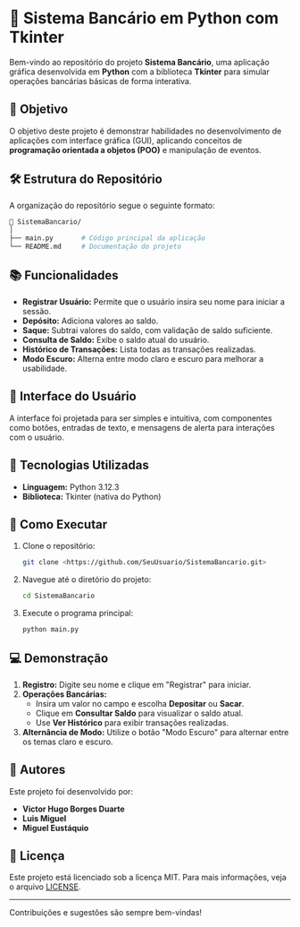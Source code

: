 # 🏦 Sistema Bancário em Python com Tkinter

Bem-vindo ao repositório do projeto **Sistema Bancário**, uma aplicação gráfica desenvolvida em **Python** com a biblioteca **Tkinter** para simular operações bancárias básicas de forma interativa.

## 🚀 Objetivo

O objetivo deste projeto é demonstrar habilidades no desenvolvimento de aplicações com interface gráfica (GUI), aplicando conceitos de **programação orientada a objetos (POO)** e manipulação de eventos.

## 🛠️ Estrutura do Repositório

A organização do repositório segue o seguinte formato:

```bash
📂 SistemaBancario/
│
├── main.py       # Código principal da aplicação
└── README.md     # Documentação do projeto
```

## 📚 Funcionalidades

- **Registrar Usuário:** Permite que o usuário insira seu nome para iniciar a sessão.
- **Depósito:** Adiciona valores ao saldo.
- **Saque:** Subtrai valores do saldo, com validação de saldo suficiente.
- **Consulta de Saldo:** Exibe o saldo atual do usuário.
- **Histórico de Transações:** Lista todas as transações realizadas.
- **Modo Escuro:** Alterna entre modo claro e escuro para melhorar a usabilidade.

## 🎨 Interface do Usuário

A interface foi projetada para ser simples e intuitiva, com componentes como botões, entradas de texto, e mensagens de alerta para interações com o usuário.

## 🔧 Tecnologias Utilizadas

- **Linguagem:** Python 3.12.3
- **Biblioteca:** Tkinter (nativa do Python)

## 🏁 Como Executar

1. Clone o repositório:

   ```bash
   git clone <https://github.com/SeuUsuario/SistemaBancario.git>
   ```

2. Navegue até o diretório do projeto:

   ```bash
   cd SistemaBancario
   ```

3. Execute o programa principal:

   ```bash
   python main.py
   ```

## 💻 Demonstração

1. **Registro:** Digite seu nome e clique em "Registrar" para iniciar.
2. **Operações Bancárias:**
   - Insira um valor no campo e escolha **Depositar** ou **Sacar**.
   - Clique em **Consultar Saldo** para visualizar o saldo atual.
   - Use **Ver Histórico** para exibir transações realizadas.
3. **Alternância de Modo:** Utilize o botão "Modo Escuro" para alternar entre os temas claro e escuro.

## 👥 Autores

Este projeto foi desenvolvido por:
- **Victor Hugo Borges Duarte**
- **Luis Miguel**
- **Miguel Eustáquio**

## 📝 Licença

Este projeto está licenciado sob a licença MIT. Para mais informações, veja o arquivo [LICENSE](https://opensource.org/licenses/MIT).

---

Contribuições e sugestões são sempre bem-vindas!
